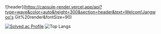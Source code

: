 ![header](https://capsule-render.vercel.app/api?type=wave&color=auto&height=300&section=header&text=Welcom!Jangwoo's Git%20render&fontSize=90)

[![Solved.ac Profile](http://mazassumnida.wtf/api/generate_badge?boj=8282qwe)](https://solved.ac/8282qwe)
![Top Langs](https://github-readme-stats.vercel.app/api/top-langs/?username=8282qwe&layout=compact&theme=dark)


<!--
**8282qwe/8282qwe** is a ✨ _special_ ✨ repository because its `README.md` (this file) appears on your GitHub profile.

Here are some ideas to get you started:

- 🔭 I’m currently working on ...
- 🌱 I’m currently learning ...
- 👯 I’m looking to collaborate on ...
- 🤔 I’m looking for help with ...
- 💬 Ask me about ...
- 📫 How to reach me: ...
- 😄 Pronouns: ...
- ⚡ Fun fact: ...
-->
